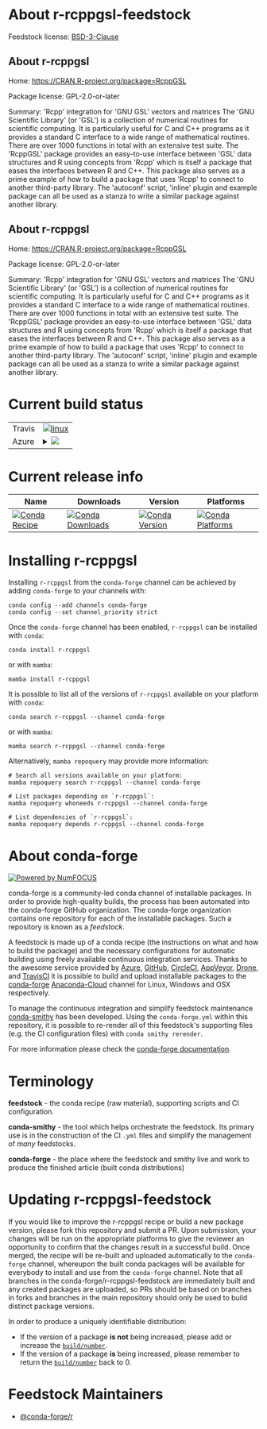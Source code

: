 About r-rcppgsl-feedstock
=========================

Feedstock license: [BSD-3-Clause](https://github.com/conda-forge/r-rcppgsl-feedstock/blob/main/LICENSE.txt)


About r-rcppgsl
---------------

Home: https://CRAN.R-project.org/package=RcppGSL

Package license: GPL-2.0-or-later

Summary: 'Rcpp' integration for 'GNU GSL' vectors and matrices The 'GNU Scientific Library' (or 'GSL') is a collection of numerical routines for scientific computing. It is particularly useful for C and C++ programs as it provides a standard C interface to a wide range of mathematical routines. There are over 1000 functions in total with an extensive test suite. The 'RcppGSL' package provides an easy-to-use interface between 'GSL' data structures and R using concepts from 'Rcpp' which is itself a package that eases the interfaces between R and C++. This package also serves as a prime example of how to build a package that uses 'Rcpp' to connect to another third-party library. The 'autoconf' script, 'inline' plugin and example package can all be used as a stanza to  write a similar package against another library.

About r-rcppgsl
---------------

Home: https://CRAN.R-project.org/package=RcppGSL

Package license: GPL-2.0-or-later

Summary: 'Rcpp' integration for 'GNU GSL' vectors and matrices The 'GNU Scientific Library' (or 'GSL') is a collection of numerical routines for scientific computing. It is particularly useful for C and C++ programs as it provides a standard C interface to a wide range of mathematical routines. There are over 1000 functions in total with an extensive test suite. The 'RcppGSL' package provides an easy-to-use interface between 'GSL' data structures and R using concepts from 'Rcpp' which is itself a package that eases the interfaces between R and C++. This package also serves as a prime example of how to build a package that uses 'Rcpp' to connect to another third-party library. The 'autoconf' script, 'inline' plugin and example package can all be used as a stanza to  write a similar package against another library.

Current build status
====================


<table><tr>
    <td>Travis</td>
    <td>
      <a href="https://app.travis-ci.com/conda-forge/r-rcppgsl-feedstock">
        <img alt="linux" src="https://img.shields.io/travis/com/conda-forge/r-rcppgsl-feedstock/main.svg?label=Linux">
      </a>
    </td>
  </tr>
    
  <tr>
    <td>Azure</td>
    <td>
      <details>
        <summary>
          <a href="https://dev.azure.com/conda-forge/feedstock-builds/_build/latest?definitionId=3473&branchName=main">
            <img src="https://dev.azure.com/conda-forge/feedstock-builds/_apis/build/status/r-rcppgsl-feedstock?branchName=main">
          </a>
        </summary>
        <table>
          <thead><tr><th>Variant</th><th>Status</th></tr></thead>
          <tbody><tr>
              <td>linux_64_r_base4.2</td>
              <td>
                <a href="https://dev.azure.com/conda-forge/feedstock-builds/_build/latest?definitionId=3473&branchName=main">
                  <img src="https://dev.azure.com/conda-forge/feedstock-builds/_apis/build/status/r-rcppgsl-feedstock?branchName=main&jobName=linux&configuration=linux%20linux_64_r_base4.2" alt="variant">
                </a>
              </td>
            </tr><tr>
              <td>linux_64_r_base4.3</td>
              <td>
                <a href="https://dev.azure.com/conda-forge/feedstock-builds/_build/latest?definitionId=3473&branchName=main">
                  <img src="https://dev.azure.com/conda-forge/feedstock-builds/_apis/build/status/r-rcppgsl-feedstock?branchName=main&jobName=linux&configuration=linux%20linux_64_r_base4.3" alt="variant">
                </a>
              </td>
            </tr><tr>
              <td>linux_aarch64_r_base4.2</td>
              <td>
                <a href="https://dev.azure.com/conda-forge/feedstock-builds/_build/latest?definitionId=3473&branchName=main">
                  <img src="https://dev.azure.com/conda-forge/feedstock-builds/_apis/build/status/r-rcppgsl-feedstock?branchName=main&jobName=linux&configuration=linux%20linux_aarch64_r_base4.2" alt="variant">
                </a>
              </td>
            </tr><tr>
              <td>linux_aarch64_r_base4.3</td>
              <td>
                <a href="https://dev.azure.com/conda-forge/feedstock-builds/_build/latest?definitionId=3473&branchName=main">
                  <img src="https://dev.azure.com/conda-forge/feedstock-builds/_apis/build/status/r-rcppgsl-feedstock?branchName=main&jobName=linux&configuration=linux%20linux_aarch64_r_base4.3" alt="variant">
                </a>
              </td>
            </tr><tr>
              <td>linux_ppc64le_r_base4.2</td>
              <td>
                <a href="https://dev.azure.com/conda-forge/feedstock-builds/_build/latest?definitionId=3473&branchName=main">
                  <img src="https://dev.azure.com/conda-forge/feedstock-builds/_apis/build/status/r-rcppgsl-feedstock?branchName=main&jobName=linux&configuration=linux%20linux_ppc64le_r_base4.2" alt="variant">
                </a>
              </td>
            </tr><tr>
              <td>linux_ppc64le_r_base4.3</td>
              <td>
                <a href="https://dev.azure.com/conda-forge/feedstock-builds/_build/latest?definitionId=3473&branchName=main">
                  <img src="https://dev.azure.com/conda-forge/feedstock-builds/_apis/build/status/r-rcppgsl-feedstock?branchName=main&jobName=linux&configuration=linux%20linux_ppc64le_r_base4.3" alt="variant">
                </a>
              </td>
            </tr><tr>
              <td>osx_64_r_base4.2</td>
              <td>
                <a href="https://dev.azure.com/conda-forge/feedstock-builds/_build/latest?definitionId=3473&branchName=main">
                  <img src="https://dev.azure.com/conda-forge/feedstock-builds/_apis/build/status/r-rcppgsl-feedstock?branchName=main&jobName=osx&configuration=osx%20osx_64_r_base4.2" alt="variant">
                </a>
              </td>
            </tr><tr>
              <td>osx_64_r_base4.3</td>
              <td>
                <a href="https://dev.azure.com/conda-forge/feedstock-builds/_build/latest?definitionId=3473&branchName=main">
                  <img src="https://dev.azure.com/conda-forge/feedstock-builds/_apis/build/status/r-rcppgsl-feedstock?branchName=main&jobName=osx&configuration=osx%20osx_64_r_base4.3" alt="variant">
                </a>
              </td>
            </tr><tr>
              <td>osx_arm64_r_base4.2</td>
              <td>
                <a href="https://dev.azure.com/conda-forge/feedstock-builds/_build/latest?definitionId=3473&branchName=main">
                  <img src="https://dev.azure.com/conda-forge/feedstock-builds/_apis/build/status/r-rcppgsl-feedstock?branchName=main&jobName=osx&configuration=osx%20osx_arm64_r_base4.2" alt="variant">
                </a>
              </td>
            </tr><tr>
              <td>osx_arm64_r_base4.3</td>
              <td>
                <a href="https://dev.azure.com/conda-forge/feedstock-builds/_build/latest?definitionId=3473&branchName=main">
                  <img src="https://dev.azure.com/conda-forge/feedstock-builds/_apis/build/status/r-rcppgsl-feedstock?branchName=main&jobName=osx&configuration=osx%20osx_arm64_r_base4.3" alt="variant">
                </a>
              </td>
            </tr><tr>
              <td>win_64</td>
              <td>
                <a href="https://dev.azure.com/conda-forge/feedstock-builds/_build/latest?definitionId=3473&branchName=main">
                  <img src="https://dev.azure.com/conda-forge/feedstock-builds/_apis/build/status/r-rcppgsl-feedstock?branchName=main&jobName=win&configuration=win%20win_64_" alt="variant">
                </a>
              </td>
            </tr>
          </tbody>
        </table>
      </details>
    </td>
  </tr>
</table>

Current release info
====================

| Name | Downloads | Version | Platforms |
| --- | --- | --- | --- |
| [![Conda Recipe](https://img.shields.io/badge/recipe-r--rcppgsl-green.svg)](https://anaconda.org/conda-forge/r-rcppgsl) | [![Conda Downloads](https://img.shields.io/conda/dn/conda-forge/r-rcppgsl.svg)](https://anaconda.org/conda-forge/r-rcppgsl) | [![Conda Version](https://img.shields.io/conda/vn/conda-forge/r-rcppgsl.svg)](https://anaconda.org/conda-forge/r-rcppgsl) | [![Conda Platforms](https://img.shields.io/conda/pn/conda-forge/r-rcppgsl.svg)](https://anaconda.org/conda-forge/r-rcppgsl) |

Installing r-rcppgsl
====================

Installing `r-rcppgsl` from the `conda-forge` channel can be achieved by adding `conda-forge` to your channels with:

```
conda config --add channels conda-forge
conda config --set channel_priority strict
```

Once the `conda-forge` channel has been enabled, `r-rcppgsl` can be installed with `conda`:

```
conda install r-rcppgsl
```

or with `mamba`:

```
mamba install r-rcppgsl
```

It is possible to list all of the versions of `r-rcppgsl` available on your platform with `conda`:

```
conda search r-rcppgsl --channel conda-forge
```

or with `mamba`:

```
mamba search r-rcppgsl --channel conda-forge
```

Alternatively, `mamba repoquery` may provide more information:

```
# Search all versions available on your platform:
mamba repoquery search r-rcppgsl --channel conda-forge

# List packages depending on `r-rcppgsl`:
mamba repoquery whoneeds r-rcppgsl --channel conda-forge

# List dependencies of `r-rcppgsl`:
mamba repoquery depends r-rcppgsl --channel conda-forge
```


About conda-forge
=================

[![Powered by
NumFOCUS](https://img.shields.io/badge/powered%20by-NumFOCUS-orange.svg?style=flat&colorA=E1523D&colorB=007D8A)](https://numfocus.org)

conda-forge is a community-led conda channel of installable packages.
In order to provide high-quality builds, the process has been automated into the
conda-forge GitHub organization. The conda-forge organization contains one repository
for each of the installable packages. Such a repository is known as a *feedstock*.

A feedstock is made up of a conda recipe (the instructions on what and how to build
the package) and the necessary configurations for automatic building using freely
available continuous integration services. Thanks to the awesome service provided by
[Azure](https://azure.microsoft.com/en-us/services/devops/), [GitHub](https://github.com/),
[CircleCI](https://circleci.com/), [AppVeyor](https://www.appveyor.com/),
[Drone](https://cloud.drone.io/welcome), and [TravisCI](https://travis-ci.com/)
it is possible to build and upload installable packages to the
[conda-forge](https://anaconda.org/conda-forge) [Anaconda-Cloud](https://anaconda.org/)
channel for Linux, Windows and OSX respectively.

To manage the continuous integration and simplify feedstock maintenance
[conda-smithy](https://github.com/conda-forge/conda-smithy) has been developed.
Using the ``conda-forge.yml`` within this repository, it is possible to re-render all of
this feedstock's supporting files (e.g. the CI configuration files) with ``conda smithy rerender``.

For more information please check the [conda-forge documentation](https://conda-forge.org/docs/).

Terminology
===========

**feedstock** - the conda recipe (raw material), supporting scripts and CI configuration.

**conda-smithy** - the tool which helps orchestrate the feedstock.
                   Its primary use is in the construction of the CI ``.yml`` files
                   and simplify the management of *many* feedstocks.

**conda-forge** - the place where the feedstock and smithy live and work to
                  produce the finished article (built conda distributions)


Updating r-rcppgsl-feedstock
============================

If you would like to improve the r-rcppgsl recipe or build a new
package version, please fork this repository and submit a PR. Upon submission,
your changes will be run on the appropriate platforms to give the reviewer an
opportunity to confirm that the changes result in a successful build. Once
merged, the recipe will be re-built and uploaded automatically to the
`conda-forge` channel, whereupon the built conda packages will be available for
everybody to install and use from the `conda-forge` channel.
Note that all branches in the conda-forge/r-rcppgsl-feedstock are
immediately built and any created packages are uploaded, so PRs should be based
on branches in forks and branches in the main repository should only be used to
build distinct package versions.

In order to produce a uniquely identifiable distribution:
 * If the version of a package **is not** being increased, please add or increase
   the [``build/number``](https://docs.conda.io/projects/conda-build/en/latest/resources/define-metadata.html#build-number-and-string).
 * If the version of a package **is** being increased, please remember to return
   the [``build/number``](https://docs.conda.io/projects/conda-build/en/latest/resources/define-metadata.html#build-number-and-string)
   back to 0.

Feedstock Maintainers
=====================

* [@conda-forge/r](https://github.com/conda-forge/r/)

